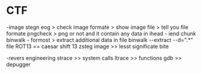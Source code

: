 # CTF

-image stegn
eog > check image formate > show image
file > tell you file formate
pngcheck > png or not and it contain any data in ihead - iend chunk
binwalk - formost > extract additional data in file
binwalk --extract --d=".*" file 
ROT13 == caesar shift 13
zsteg image >> lesst significate bite



-revers engineering 
strace >> system calls 
ltrace >> functions 
gdb >> depugger 








 
